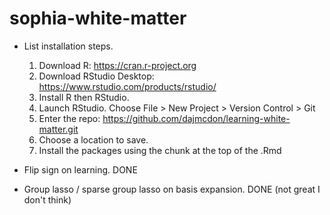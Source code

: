 
# sophia-white-matter

<!-- badges: start -->
<!-- badges: end -->


* List installation steps.
    1. Download R: https://cran.r-project.org
    2. Download RStudio Desktop: https://www.rstudio.com/products/rstudio/
    3. Install R then RStudio.
    4. Launch RStudio. Choose File > New Project > Version Control > Git
    5. Enter the repo: https://github.com/dajmcdon/learning-white-matter.git
    6. Choose a location to save.
    7. Install the packages using the chunk at the top of the .Rmd


* Flip sign on learning. DONE

* Group lasso / sparse group lasso on basis expansion. DONE (not great I don't think)
